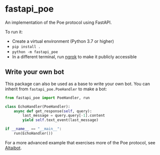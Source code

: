 # fastapi_poe

An implementation of the Poe protocol using FastAPI.

To run it:

- Create a virtual environment (Python 3.7 or higher)
- `pip install .`
- `python -m fastapi_poe`
- In a different terminal, run [ngrok](https://ngrok.com/) to make it publicly
  accessible

## Write your own bot

This package can also be used as a base to write your own bot. You can inherit from
`fastapi_poe.PoeHandler` to make a bot:

```python
from fastapi_poe import PoeHandler, run

class EchoHandler(PoeHandler):
    async def get_response(self, query):
        last_message = query.query[-1].content
        yield self.text_event(last_message)

if __name__ == "__main__":
    run(EchoHandler())
```

For a more advanced example that exercises more of the Poe protocol, see
[Altaibot](./src/fastapi_poe/samples/altai.py).
